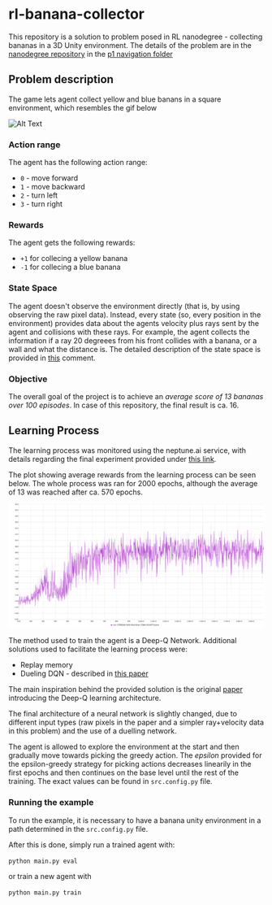 # rl-banana-collector
This repository is a solution to problem posed in RL nanodegree - collecting bananas in a 3D Unity environment.
The details of the problem are in the [nanodegree repository](https://github.com/udacity/deep-reinforcement-learning)
in the [p1 navigation folder](https://github.com/udacity/deep-reinforcement-learning/tree/master/p1_navigation)

## Problem description
The game lets agent collect yellow and blue banans in a square environment, which resembles the gif below     

![Alt Text](https://user-images.githubusercontent.com/10624937/42135619-d90f2f28-7d12-11e8-8823-82b970a54d7e.gif)

### Action range
The agent has the following action range:  
* `0` - move forward
* `1` - move backward
* `2` - turn left
* `3` - turn right

### Rewards
The agent gets the following rewards:
* `+1` for collecing a yellow banana
* `-1` for collecing a blue banana

### State Space
The agent doesn't observe the environment directly (that is, by using observing the raw pixel data).
Instead, every state (so, every position in the environment) provides data about the agents velocity plus 
rays sent by the agent and collisions with these rays. For example, the agent collects the information if a ray 20
degreees from his front collides with a banana, or a wall and what the distance is. The detailed description of 
the state space is provided in [this](https://github.com/Unity-Technologies/ml-agents/issues/1134#issuecomment-417497502)
comment.

### Objective
The overall goal of the project is to achieve an *average score of 13 bananas over 100 episodes*. In case of this 
repository, the final result is ca. 16. 

## Learning Process 
The learning process was monitored using the neptune.ai service, with details regarding the final experiment provided 
under [this link](https://app.neptune.ai/wsz/RL-bananas/e/RLBAN-51/charts). 

The plot showing average rewards from the learning process can be seen below. The whole process was ran for 2000
epochs, although the average of 13 was reached after ca. 570 epochs.

![plot plot](plots/learning_process.png)

The method used to train the agent is a Deep-Q Network. Additional solutions used to facilitate the learning process were:
* Replay memory
* Dueling DQN - described in [this paper](https://arxiv.org/abs/1511.06581)

The main inspiration behind the provided solution is the original [paper](https://storage.googleapis.com/deepmind-media/dqn/DQNNaturePaper.pdf)
introducing the Deep-Q learning architecture.

The final architecture of a neural network is slightly changed, due to different input types (raw pixels in the paper
and a simpler ray+velocity data in this problem) and the use of a duelling network. 

The agent is allowed to explore the environment at the start and then gradually move towards picking the greedy action.
The *epsilon* provided for the epsilon-greedy strategy for picking actions decreases linearily in the first epochs
and then continues on the base level until the rest of the training. The exact values can be found in `src.config.py` file.

### Running the example
To run the example, it is necessary to have a banana unity environment in a path determined in the `src.config.py` file.

After this is done, simply run a trained agent with:

`python main.py eval`

or train a new agent with

`python main.py train`